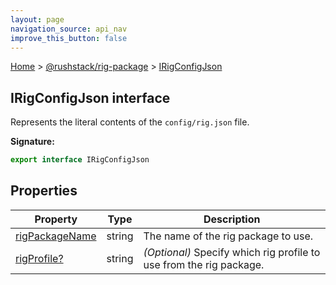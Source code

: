 ```yaml
---
layout: page
navigation_source: api_nav
improve_this_button: false
---
```



[Home](./index.md) &gt; [@rushstack/rig-package](./rig-package.md) &gt; [IRigConfigJson](./rig-package.irigconfigjson.md)

## IRigConfigJson interface

Represents the literal contents of the `config/rig.json` file.

<b>Signature:</b>

```typescript
export interface IRigConfigJson
```

## Properties

|  Property | Type | Description |
|  --- | --- | --- |
|  [rigPackageName](./rig-package.irigconfigjson.rigpackagename.md) | string | The name of the rig package to use. |
|  [rigProfile?](./rig-package.irigconfigjson.rigprofile.md) | string | <i>(Optional)</i> Specify which rig profile to use from the rig package. |
